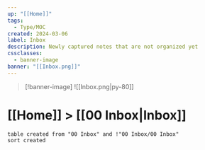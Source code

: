 ```yaml
---
up: "[[Home]]"
tags:
  - Type/MOC
created: 2024-03-06
label: Inbox
description: Newly captured notes that are not organized yet
cssclasses:
  - banner-image
banner: "[[Inbox.png]]"
---
```


> [!banner-image] ![[Inbox.png|py-80]]

# [[Home]] > [[00 Inbox|Inbox]]

```dataview
table created from "00 Inbox" and !"00 Inbox/00 Inbox"
sort created
```
